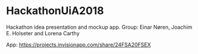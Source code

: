 # HackathonUiA2018
Hackathon idea presentation and mockup app. Group: Einar Nøren, Joachim E. Holseter and Lorena Carthy 


App: https://projects.invisionapp.com/share/24FSA20FSEX
